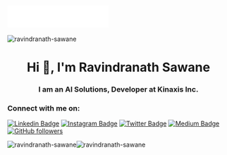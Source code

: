 <img src="Images/header.svg"></img>


<p align="left"> <img src="https://komarev.com/ghpvc/?username=ravindranath-sawane&label=Profile%20Visitors&color=129e00&style=plastic" alt="ravindranath-sawane" /> </p>

<h1 align="center">Hi 👋, I'm Ravindranath Sawane</h1>
<h3 align="center">I am an AI Solutions, Developer at Kinaxis Inc.</h3>

<h3 align="left">Connect with me on:</h3>

[![Linkedin Badge](https://img.shields.io/badge/-Ravindranath%20Sawane-blue?style=social&logo=Linkedin&logoColor=blue&link=https://www.linkedin.com/in/ravindranath-sawane)](https://www.linkedin.com/in/ravindranath-sawane) [![Instagram Badge](https://img.shields.io/badge/-@ravindranath_sawane-1ca0f1?style=social&logo=Instagram&logoColor=pink&link=https://www.instagram.com/ravindranath_sawane/)](https://www.instagram.com/ravindranath_sawane/) <!-- [![Facebook Badge](https://img.shields.io/badge/-Ravindranath%Sawane-skyblue?style=social&logo=Facebook&logoColor=skyblue&link=https://www.facebook.com/ravindranath.sawane)](https://www.facebook.com/ravindranath.sawane) --> [![Twitter Badge](http://img.shields.io/badge/-@ravisawane9-1ca0f1?style=social&logo=twitter&logoColor=blue&link=https://twitter.com/ravisawane9)](https://twitter.com/ravisawane9) [![Medium Badge](http://img.shields.io/badge/-@ravindranathsawane-1ca0f1?style=social&logo=Medium&logoColor=black&link=https://ravindranathsawane.medium.com/)](https://ravindranathsawane.medium.com/) [![GitHub followers](https://img.shields.io/github/followers/ravindranath-sawane?label=Follow&style=social)](https://github.com/ravindranath-sawane/?tab=follow) 
 
<p><img align="left" src="https://github-readme-stats.vercel.app/api/top-langs?username=ravindranath-sawane&show_icons=true&locale=en&layout=compact" alt="ravindranath-sawane" /></p>
<p>&nbsp;<img align="left" src="https://github-readme-stats.vercel.app/api?username=ravindranath-sawane&show_icons=true&locale=en" alt="ravindranath-sawane" /></p>


<!--
<p align="left">
<a href="https://www.instagram.com/ravindranath_sawane" target="blank"><img align="center" src="https://cdn.jsdelivr.net/npm/simple-icons@3.0.1/icons/instagram.svg" alt="ravindranath_sawane" height="30" width="40" /></a>
  -->
  
